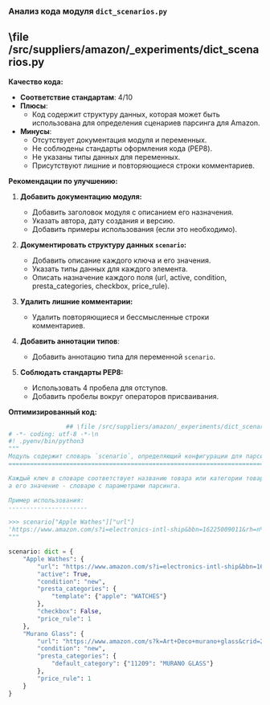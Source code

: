 ### **Анализ кода модуля `dict_scenarios.py`**

## \file /src/suppliers/amazon/_experiments/dict_scenarios.py

**Качество кода:**

- **Соответствие стандартам**: 4/10
- **Плюсы**:
    - Код содержит структуру данных, которая может быть использована для определения сценариев парсинга для Amazon.
- **Минусы**:
    - Отсутствует документация модуля и переменных.
    - Не соблюдены стандарты оформления кода (PEP8).
    - Не указаны типы данных для переменных.
    - Присутствуют лишние и повторяющиеся строки комментариев.

**Рекомендации по улучшению:**

1.  **Добавить документацию модуля:**

    *   Добавить заголовок модуля с описанием его назначения.
    *   Указать автора, дату создания и версию.
    *   Добавить примеры использования (если это необходимо).

2.  **Документировать структуру данных `scenario`:**

    *   Добавить описание каждого ключа и его значения.
    *   Указать типы данных для каждого элемента.
    *   Описать назначение каждого поля (url, active, condition, presta\_categories, checkbox, price\_rule).

3.  **Удалить лишние комментарии:**

    *   Удалить повторяющиеся и бессмысленные строки комментариев.

4.  **Добавить аннотации типов**:

    *   Добавить аннотацию типа для переменной `scenario`.

5.  **Соблюдать стандарты PEP8:**

    *   Использовать 4 пробела для отступов.
    *   Добавить пробелы вокруг операторов присваивания.

**Оптимизированный код:**

```python
                ## \file /src/suppliers/amazon/_experiments/dict_scenarios.py
# -*- coding: utf-8 -*-\n
#! .pyenv/bin/python3
"""
Модуль содержит словарь `scenario`, определяющий конфигурации для парсинга товаров с Amazon.
======================================================================================

Каждый ключ в словаре соответствует названию товара или категории товаров,
а его значение - словарю с параметрами парсинга.

Пример использования:
----------------------

>>> scenario["Apple Wathes"]["url"]
'https://www.amazon.com/s?i=electronics-intl-ship&bbn=16225009011&rh=n%3A2811119011%2Cn%3A2407755011%2Cn%3A7939902011%2Cp_n_is_free_shipping%3A10236242011%2Cp_89%3AApple&dc&ds=v1%3AyDxGiVC9lCk%2BzGvhkah6ZCjaellz7FcqKtRIfFA3o2A&qid=1671818889&rnid=2407755011&ref=sr_nr_n_2'
"""

scenario: dict = {
    "Apple Wathes": {
        "url": "https://www.amazon.com/s?i=electronics-intl-ship&bbn=16225009011&rh=n%3A2811119011%2Cn%3A2407755011%2Cn%3A7939902011%2Cp_n_is_free_shipping%3A10236242011%2Cp_89%3AApple&dc&ds=v1%3AyDxGiVC9lCk%2BzGvhkah6ZCjaellz7FcqKtRIfFA3o2A&qid=1671818889&rnid=2407755011&ref=sr_nr_n_2",
        "active": True,
        "condition": "new",
        "presta_categories": {
            "template": {"apple": "WATCHES"}
        },
        "checkbox": False,
        "price_rule": 1
    },
    "Murano Glass": {
        "url": "https://www.amazon.com/s?k=Art+Deco+murano+glass&crid=24Q0ZZYVNOQMP&sprefix=art+deco+murano+glass%2Caps%2C230&ref=nb_sb_noss",
        "condition": "new",
        "presta_categories": {
            "default_category": {"11209": "MURANO GLASS"}
        },
        "price_rule": 1
    }
}